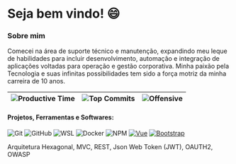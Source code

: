# Seja bem vindo! 😄

### Sobre mim

Comecei na área de suporte técnico e manutenção, expandindo meu leque de habilidades para incluir desenvolvimento, automação e integração de aplicações voltadas para operação e gestão corporativa. Minha paixão pela Tecnologia e suas infinitas possibilidades tem sido a força motriz da minha carreira de 10 anos.
		
|![Productive Time][productive_time_card] | ![Top Commits][top_commits_card] | ![Offensive][offensive_card] | 
| --- | --- | --- |

#### Projetos, Ferramentas e Softwares:
![Git][git_shield]
![GitHub][github_shield]
![WSL][wsl_shield]
![Docker][docker_shield]
![NPM][npm_shield]
[![Vue][vue_shield]][vue_page]
[![Bootstrap][bootstrap_shield]][bootstrap_page]

Arquitetura Hexagonal, MVC, REST, Json Web Token (JWT), OAUTH2, OWASP

[bobinabanking_repo]: https://github.com/vitoraguiardf/bobina-banking
[bobinabanking_card]: https://github-readme-stats.vercel.app/api/pin/?username=vitoraguiardf&repo=bobina-banking&theme=transparent

[bobinabankingmobile_repo]: https://github.com/vitoraguiardf/bobina-banking-mobile
[bobinabankingmobile_card]: https://github-readme-stats.vercel.app/api/pin/?username=vitoraguiardf&repo=bobina-banking-mobile&theme=transparent

[bashscript_repo]: https://github.com/vitoraguiardf/bash-script-tutorial
[bashscript_card]: https://github-readme-stats.vercel.app/api/pin/?username=vitoraguiardf&repo=bash-script-tutorial&theme=transparent

[cod3rgolang_repo]: https://github.com/vitoraguiardf/cod3r-golang
[cod3rgolang_card]: https://github-readme-stats.vercel.app/api/pin/?username=vitoraguiardf&repo=cod3r-golang&theme=transparent

[bootstrap_shield]: https://img.shields.io/badge/Boostrap-5.3-blue?style=flat-square&logo=bootstrap&labelColor=%23BCE4C3&color=%236f42c1
[bootstrap_page]: https://getbootstrap.com/

[vue_shield]: https://img.shields.io/badge/Vue-3-green?style=flat-square&logo=vue.js&labelColor=%23BCE4C3
[vue_page]: https://vuejs.org/

[git_shield]: https://img.shields.io/badge/Git-blue?style=flat-square&logo=git&labelColor=%23BCE4C3
[github_shield]: https://img.shields.io/badge/Github-blue?style=flat-square&logo=github&labelColor=%23BCE4C3&logoColor=black
[wsl_shield]: https://img.shields.io/badge/WSL-blue?style=flat-square&logo=linux&labelColor=%23BCE4C3&logoColor=black
[docker_shield]: https://img.shields.io/badge/Docker-blue?style=flat-square&logo=docker&labelColor=%23BCE4C3
[composer_shield]: https://img.shields.io/badge/Composer-blue?style=flat-square&logo=composer&labelColor=%23BCE4C3&logoColor=black
[npm_shield]: https://img.shields.io/badge/npm-blue?style=flat-square&logo=npm&labelColor=%23BCE4C3

[top_langs_card]: https://github-readme-stats.vercel.app/api?username=vitoraguiardf&show_icons=true&locale=pt-br&hide=issues,contribs&hide_title=true&theme=transparent&hide_border=true
[top_commits_card]: https://github-readme-stats.vercel.app/api/top-langs/?username=vitoraguiardf&langs_count=6&hide_title=true&hide=php,blade&layout=compact&hide_border=true&theme=transparent
[productive_time_card]: http://github-profile-summary-cards.vercel.app/api/cards/productive-time?username=vitoraguiardf&theme=transparent&utcOffset=-3&hide_border=true
[offensive_card]: https://github-readme-streak-stats.herokuapp.com/?user=vitoraguiardf&theme=transparent&hide_border=true&locale=pt-br
